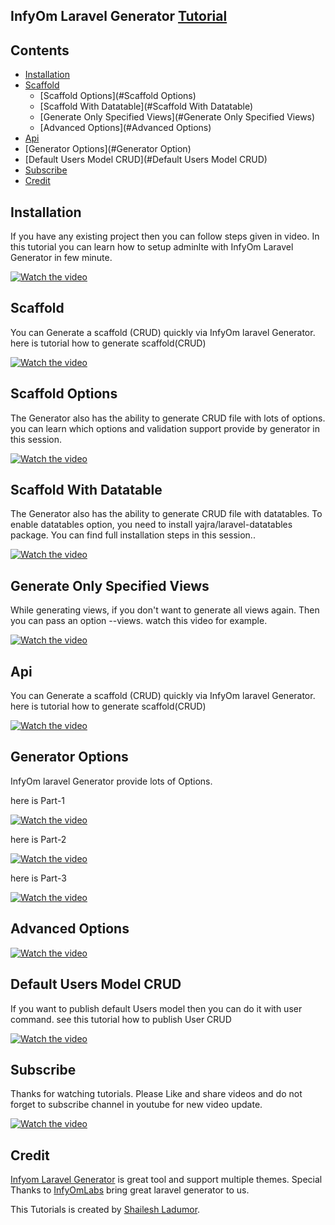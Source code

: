 ## InfyOm Laravel Generator [Tutorial](https://www.youtube.com/playlist?list=PL0wCC44AhrC3JHzcB5qmjYkm70OaoKegg) 

## Contents

- [Installation](#installation)
- [Scaffold](#scaffold)
    - [Scaffold Options](#Scaffold Options)
    - [Scaffold With Datatable](#Scaffold With Datatable)
    - [Generate Only Specified Views](#Generate Only Specified Views)
    - [Advanced Options](#Advanced Options)
- [Api](#api)
- [Generator Options](#Generator Option)
- [Default Users Model CRUD](#Default Users Model CRUD)
- [Subscribe](#subscribe)
- [Credit](#credit)

## Installation
If you have any existing project then you can follow steps given in video. In this tutorial you can learn how to setup adminlte with InfyOm Laravel Generator in few minute.

[![Watch the video](https://i.ibb.co/F0hL4gB/01.jpg)](https://youtu.be/Q8CpX4MP1sA)

## Scaffold
You can Generate a scaffold (CRUD) quickly via InfyOm laravel Generator. here is tutorial how to generate scaffold(CRUD) 

[![Watch the video](https://i.ibb.co/HV0YGPW/02.jpg)](https://youtu.be/Q8CpX4MP1sA)

## Scaffold Options
The Generator also has the ability to generate CRUD file with lots of options. you can learn which options and validation support provide by generator in this session.

[![Watch the video](https://i.ibb.co/6H9wWsY/04.jpg)](https://youtu.be/8VuEzoz42BQ)

## Scaffold With Datatable
The Generator also has the ability to generate CRUD file with datatables. To enable datatables option, you need to install yajra/laravel-datatables package. You can find full installation steps in this session..

[![Watch the video](https://i.ibb.co/VQ4BsnW/05.jpg)](https://youtu.be/YC0YXrAF4SA)

## Generate Only Specified Views
While generating views, if you don't want to generate all views again. Then you can pass an option --views. watch this video for example.

[![Watch the video](https://i.ibb.co/QrmC0m4/06.jpg)](https://youtu.be/IyWpguOGGVw)

## Api
You can Generate a scaffold (CRUD) quickly via InfyOm laravel Generator. here is tutorial how to generate scaffold(CRUD) 

[![Watch the video](https://i.ibb.co/xXVM7Qp/03.jpg)](https://youtu.be/W58PIXo0C40)

## Generator Options
InfyOm laravel Generator provide lots of Options. 

here is Part-1

[![Watch the video](https://i.ibb.co/cLpqtzW/07.jpg)](https://youtu.be/RpRhHMr1y54)

here is Part-2

[![Watch the video](https://i.ibb.co/H7xp4Lt/08.jpg)](https://youtu.be/sjEKg-Uo4qg)


here is Part-3

[![Watch the video](https://i.ibb.co/Z2jHfJY/youtube-image.jpg)](https://youtu.be/VHMfgGonoOU)

## Advanced Options

[![Watch the video](https://i.ibb.co/gMntNSy/you-tube-img.jpg)](https://youtu.be/J-yft5gAztQ)

## Default Users Model CRUD
If you want to publish default Users model then you can do it with user command. see this tutorial how to publish User CRUD

[![Watch the video](https://i.ibb.co/7pZ94XS/09.jpg)](https://youtu.be/V7PCL6HCdXo)

## Subscribe

Thanks for watching tutorials. Please Like and share videos and do not forget to subscribe channel in youtube for new video update.

[![Watch the video](https://i.ibb.co/G3rscqk/like.png)](https://youtu.be/V7PCL6HCdXo)

## Credit
[Infyom Laravel Generator](https://github.com/InfyOmLabs/laravel-generator) is great tool and support multiple themes. Special Thanks to [InfyOmLabs](https://labs.infyom.com/) bring great laravel generator to us.

This Tutorials is created by [Shailesh Ladumor](https://github.com/shailesh-ladumor).